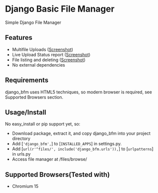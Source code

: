 Django Basic File Manager
=========================

Simple Django File Manager

Features
--------

* Multifile Uploads ([Screenshot](https://github.com/simukis/django-bfm/raw/master/screenshots/Open%20Files.png))
* Live Upload Status report ([Screenshot](https://github.com/simukis/django-bfm/raw/master/screenshots/Upload.gif))
* File listing and deleting ([Screenshot](https://github.com/simukis/django-bfm/raw/master/screenshots/Basic%20File%20Manager%20-%20Browse.png))
* No external dependencies

Requirements
------------

django_bfm uses HTML5 techniques, so modern browser is required, see Supported Browsers section.

Usage/Install
-------------

No easy_install or pip support yet, so:
* Download package, extract it, and copy django_bfm into your project directory
* Add [`'django_bfm',`] to [`INSTALLED_APPS`] in settings.py.
* Add [`url(r'^files/', include('django_bfm.urls')),`] to [`urlpatterns`] in urls.py
* Access file manager at /files/browse/ 

Supported Browsers(Tested with)
-------------------------------

* Chromium 15
